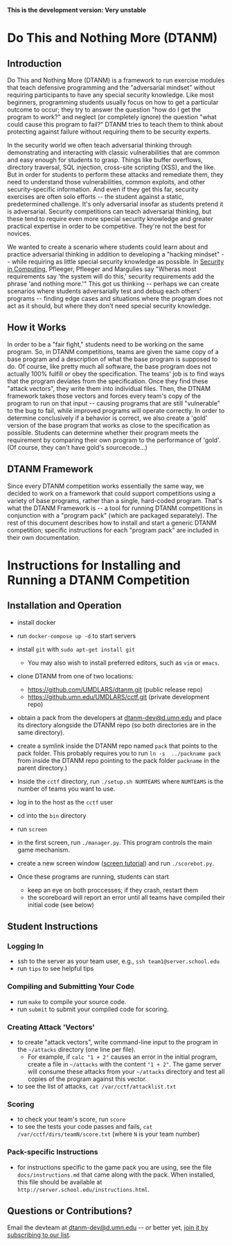 **This is the development version: Very unstable**

# Do This and Nothing More (DTANM)
## Introduction
Do This and Nothing More (DTANM) is a framework to run exercise modules that teach defensive programming and the "adversarial mindset" without requiring participants to have any special security knowledge.  Like most beginners, programming students usually focus on how to get a particular outcome to occur; they try to answer the question "how do I get the program to work?" and neglect (or completely ignore) the question "what could cause this program to fail?" DTANM tries to teach them to think about protecting against failure without requiring them to be security experts.

In the security world we often teach adversarial thinking through demonstrating and interacting with classic vulnerabilities that are common and easy enough for students to grasp. Things like buffer overflows, directory traversal, SQL injection, cross-site scripting (XSS), and the like. But in order for students to perform these attacks and remediate them, they need to understand those vulnerabilities, common exploits, and other security-specific information. And even if they get this far, security exercises are often solo efforts -- the student against a static, predetermined challenge. It's only adversarial insofar as students pretend it is adversarial. Security competitions can teach adversarial thinking, but these tend to require even more special security knowledge and greater practical expertise in order to be competitive. They're not the best for novices.

We wanted to create a scenario where students could learn about and practice adversarial thinking in addition to developing a "hacking mindset" -- while requiring as little special security knowledge as possible. In [Security in Computing](https://www.amazon.com/Security-Computing-5th-Charles-Pfleeger/dp/0134085043), Pfleeger, Pfleeger and Margulies say "Wheras most requirements say 'the system will do this,' security requirements add the phrase 'and nothing more.'" This got us thinking -- perhaps we can create scenarios where students adversarially test and debug each others' programs -- finding edge cases and situations where the program does not act as it should, but where they don't need special security knowledge.

## How it Works

In order to be a "fair fight," students need to be working on the same program. So, in DTANM competitions, teams are given the same copy of a base program and a description of what the base program is supposed to do. Of course, like pretty much all software, the base program does not actually 100% fulfill or obey the specification. The teams' job is to find ways that the program deviates from the specification. Once they find these "attack vectors", they write them into individual files. Then, the DTNAM framework takes those vectors and forces every team's copy of the program to run on that input -- causing programs that are still "vulnerable" to the bug to fail, while improved programs will operate correctly. In order to determine conclusively if a behavior is correct, we also create a 'gold' version of the base program that works as close to the specification as possible. Students can determine whether their program meets the requirement by comparing their own program to the performance of 'gold'. (Of course, they can't have gold's sourcecode...)

## DTANM Framework

Since every DTANM competition works essentially the same way, we decided to work on a framework that could support competitions using a variety of base programs, rather than a single, hard-coded program. That's what the DTANM Framework is -- a tool for running DTANM competitions in conjunction with a "program pack" (which are packaged separately). The rest of this document describes how to install and start a generic DTANM competition; specific instructions for each "program pack" are included in their own documentation. 

# Instructions for Installing and Running a DTANM Competition

## Installation and Operation

* install docker
* run `docker-compose up -d` to start servers

* install `git` with `sudo apt-get install git`
  * You may also wish to install preferred editors, such as `vim` or `emacs`.
* clone DTANM from one of two locations:
  * https://github.com/UMDLARS/dtanm.git (public release repo)
  * https://github.umn.edu/UMDLARS/cctf.git (private development repo)
* obtain a pack from the developers at <dtanm-dev@d.umn.edu> and place its directory alongside the DTANM repo (so both directories are in the same directory).
* create a symlink inside the DTANM repo named `pack` that points to the pack folder. This probably requires you to run `ln -s  ../packname pack` from inside the DTANM repo pointing to the pack folder `packname` in the parent directory.)
* Inside the `cctf` directory, run `./setup.sh NUMTEAMS` where `NUMTEAMS` is the number of teams you want to use.
* log in to the host as the `cctf` user
* cd into the `bin` directory
* run `screen`
* in the first screen, run `./manager.py`. This program controls the main game mechanism.
* create a new screen window ([screen tutorial](https://linode.com/docs/networking/ssh/using-gnu-screen-to-manage-persistent-terminal-sessions/)) and run `./scorebot.py`.
* Once these programs are running, students can start
  * keep an eye on both proccesses; if they crash, restart them
  * the scoreboard will report an error until all teams have compiled their initial code (see below)

## Student Instructions
### Logging In

* ssh to the server as your team user, e.g., `ssh team1@server.school.edu`
* run `tips` to see helpful tips

### Compiling and Submitting Your Code
* run `make` to compile your source code.
* run `submit` to submit your compiled code for scoring.

### Creating Attack 'Vectors'
* to create "attack vectors", write command-line input to the program in the `~/attacks` directory (one line per file).
  * For example, if `calc "1 + 2"` causes an error in the initial program, create a file in `~/attacks` with the content `"1 + 2"`. The game server will consume these attacks from your `~/attacks` directory and test all copies of the program against this vector.
 * to see the list of attacks, `cat /var/cctf/attacklist.txt`

### Scoring
* to check your team's score, run `score`
* to see the tests your code passes and fails, `cat /var/cctf/dirs/teamN/score.txt` (where `N` is your team number)

### Pack-specific Instructions
* for instructions specific to the game pack you are using, see the file `docs/instructions.md` that came along with the pack. When installed, this file should be available at `http://server.school.edu/instructions.html`.

## Questions or Contributions?
Email the devteam at <dtanm-dev@d.umn.edu> -- or better yet, [join it by subscribing to our list](https://groups.google.com/a/d.umn.edu/forum/#!forum/dtanm-dev).
